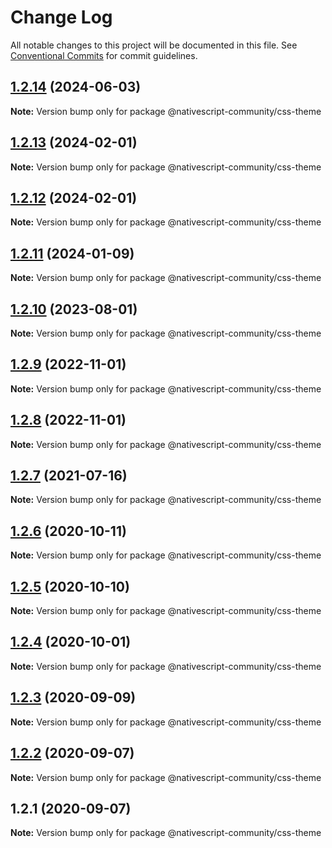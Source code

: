 # Change Log

All notable changes to this project will be documented in this file.
See [Conventional Commits](https://conventionalcommits.org) for commit guidelines.

## [1.2.14](https://github.com/nativescript-community/css-theme/compare/v1.2.13...v1.2.14) (2024-06-03)

**Note:** Version bump only for package @nativescript-community/css-theme





## [1.2.13](https://github.com/nativescript-community/css-theme/compare/v1.2.12...v1.2.13) (2024-02-01)

**Note:** Version bump only for package @nativescript-community/css-theme





## [1.2.12](https://github.com/nativescript-community/css-theme/compare/v1.2.11...v1.2.12) (2024-02-01)

**Note:** Version bump only for package @nativescript-community/css-theme





## [1.2.11](https://github.com/nativescript-community/css-theme/compare/v1.2.10...v1.2.11) (2024-01-09)

**Note:** Version bump only for package @nativescript-community/css-theme





## [1.2.10](https://github.com/nativescript-community/css-theme/compare/v1.2.9...v1.2.10) (2023-08-01)

**Note:** Version bump only for package @nativescript-community/css-theme





## [1.2.9](https://github.com/nativescript-community/css-theme/compare/v1.2.8...v1.2.9) (2022-11-01)

**Note:** Version bump only for package @nativescript-community/css-theme

## [1.2.8](https://github.com/nativescript-community/css-theme/compare/v1.2.7...v1.2.8) (2022-11-01)

**Note:** Version bump only for package @nativescript-community/css-theme

## [1.2.7](https://github.com/nativescript-community/css-theme/compare/v1.2.6...v1.2.7) (2021-07-16)

**Note:** Version bump only for package @nativescript-community/css-theme

## [1.2.6](https://github.com/nativescript-community/css-theme/compare/v1.2.5...v1.2.6) (2020-10-11)

**Note:** Version bump only for package @nativescript-community/css-theme

## [1.2.5](https://github.com/nativescript-community/css-theme/compare/v1.2.4...v1.2.5) (2020-10-10)

**Note:** Version bump only for package @nativescript-community/css-theme

## [1.2.4](https://github.com/nativescript-community/css-theme/compare/v1.2.3...v1.2.4) (2020-10-01)

**Note:** Version bump only for package @nativescript-community/css-theme

## [1.2.3](https://github.com/nativescript-community/css-theme/compare/v1.2.2...v1.2.3) (2020-09-09)

**Note:** Version bump only for package @nativescript-community/css-theme

## [1.2.2](https://github.com/nativescript-community/css-theme/compare/v1.2.1...v1.2.2) (2020-09-07)

**Note:** Version bump only for package @nativescript-community/css-theme

## 1.2.1 (2020-09-07)

**Note:** Version bump only for package @nativescript-community/css-theme
